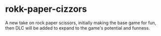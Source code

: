 # rokk-paper-cizzors
A new take on rock paper scissors, initially making the base game for fun, then DLC will be added to expand to the game's potential and funness.
